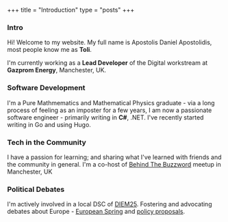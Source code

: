 +++
title =  "Introduction"
type = "posts"
+++

### Intro

Hi! Welcome to my website. My full name is Apostolis Daniel Apostolidis, most people know me as **Toli**.

I'm currently working as a **Lead Developer** of the Digital workstream at **Gazprom Energy**, Manchester, UK.

### Software Development

I'm a Pure Mathmematics and Mathematical Physics graduate - via a long process of feeling as an imposter for a few years, I am now a passionate software engineer - primarily writing in **C#**, .NET. I've recently started writing in Go and using Hugo.

### Tech in the Community

I have a passion for learning; and sharing what I've learned with friends and the community in general. I'm a co-host of [Behind The Buzzword](https://www.meetup.com/en-AU/Behind-The-Buzz-Word/events/261514601/) meetup in Manchester, UK 

### Political Debates

I'm actively involved in a local DSC of [DIEM25](https://diem25.org/). Fostering and advocating debates about Europe -  [European Spring](https://europeanspring.net/) and [policy proposals](https://www.program.europeanspring.net/).


